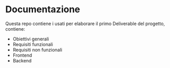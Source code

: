 # Documentazione
Questa repo contiene i usati per elaborare il primo Deliverable del progetto, contiene:

* Obiettivi generali
* Requisiti funzionali
* Requisiti non funzionali
* Frontend
* Backend
